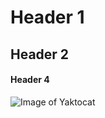 # Header 1

## Header 2

#### Header 4

![Image of Yaktocat](https://octodex.github.com/images/yaktocat.png)
